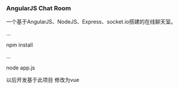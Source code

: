 ### AngularJS Chat Room

一个基于AngularJS、NodeJS、Express、socket.io搭建的在线聊天室。

  
  ...
  
  npm install
  
  ...
  
  node app.js


以后开发基于此项目 修改为vue